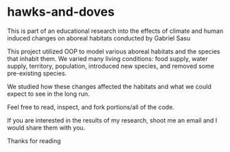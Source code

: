 # hawks-and-doves

This is part of an educational research into the effects of climate and human induced changes on aboreal habitats conducted by Gabriel Sasu

This project utilized OOP to model various aboreal habitats and the species that inhabit them. We varied many living conditions: food supply, water supply, territory, population, introduced new species, and removed some pre-existing species.

We studied how these changes affected the habitats and what we could expect to see in the long run.

Feel free to read, inspect, and fork portions/all of the code.

If you are interested in the results of my research, shoot me an email and I would share them with you.

Thanks for reading
